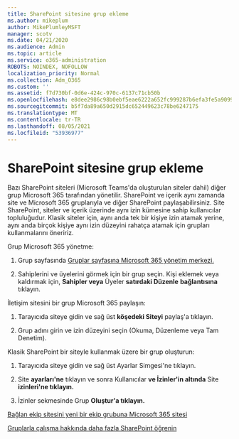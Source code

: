 ```yaml
---
title: SharePoint sitesine grup ekleme
ms.author: mikeplum
author: MikePlumleyMSFT
manager: scotv
ms.date: 04/21/2020
ms.audience: Admin
ms.topic: article
ms.service: o365-administration
ROBOTS: NOINDEX, NOFOLLOW
localization_priority: Normal
ms.collection: Adm_O365
ms.custom: ''
ms.assetid: f7d730bf-0d6e-424c-970c-6137c71cb50b
ms.openlocfilehash: e8dee2986c98b0ebf5eae6222a652fc999287b6efa3fe5a9099134c44dddf670
ms.sourcegitcommit: b5f7da89a650d2915dc652449623c78be6247175
ms.translationtype: MT
ms.contentlocale: tr-TR
ms.lasthandoff: 08/05/2021
ms.locfileid: "53936977"
---
```

# <a name="add-a-group-to-a-sharepoint-site"></a>SharePoint sitesine grup ekleme

Bazı SharePoint siteleri (Microsoft Teams'da oluşturulan siteler dahil) diğer grup Microsoft 365 tarafından yönetilir. SharePoint ve içerik aynı zamanda site ve Microsoft 365 gruplarıyla ve diğer SharePoint paylaşabilirsiniz. Site SharePoint, siteler ve içerik üzerinde aynı izin kümesine sahip kullanıcılar topluluğudur. Klasik siteler için, aynı anda tek bir kişiye izin atamak yerine, aynı anda birçok kişiye aynı izin düzeyini rahatça atamak için grupları kullanmalarını öneririz.
  
Grup Microsoft 365 yönetme:
  
1. Grup sayfasında [Gruplar sayfasına Microsoft 365 yönetim merkezi.](https://portal.office.com/adminportal/home#/groups)
    
2. Sahiplerini ve üyelerini görmek için bir grup seçin. Kişi eklemek veya kaldırmak için, **Sahipler veya** Üyeler **satırdaki Düzenle** **bağlantısına** tıklayın. 
    
İletişim sitesini bir grup Microsoft 365 paylaşın:
  
1. Tarayıcıda siteye gidin ve sağ üst **köşedeki Siteyi** paylaş'a tıklayın. 
    
2. Grup adını girin ve izin düzeyini seçin (Okuma, Düzenleme veya Tam Denetim).
    
Klasik SharePoint bir siteyle kullanmak üzere bir grup oluşturun:
  
1. Tarayıcıda siteye gidin ve sağ üst Ayarlar Simgesi'ne tıklayın.
    
2. Site **ayarları'ne** tıklayın ve sonra Kullanıcılar **ve İzinler'in altında** Site **izinleri'ne tıklayın.**
    
3. İzinler sekmesinde Grup **Oluştur'a tıklayın.**
    
[Bağlan ekip sitesini yeni bir ekip grubuna Microsoft 365 sitesi](https://go.microsoft.com/fwlink/?linkid=2008654)
  
[Gruplarla çalışma hakkında daha fazla SharePoint öğrenin](https://go.microsoft.com/fwlink/?linkid=874658)
  

